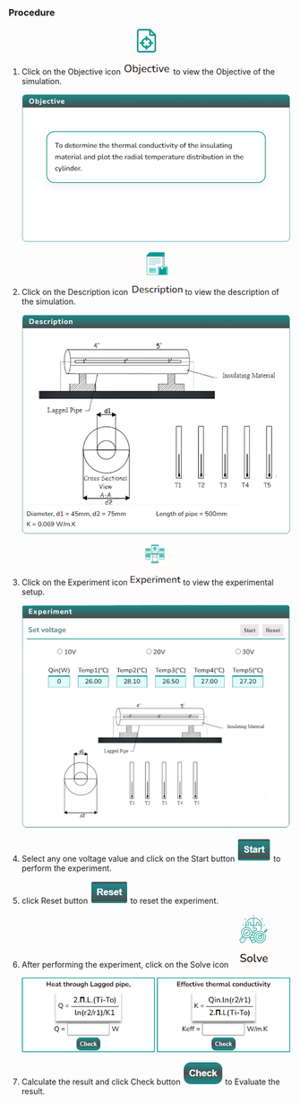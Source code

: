 ### Procedure

<!-- <div style="text-align:left"> -->
1. Click on the Objective icon <img src="images/objecticon.png" alt="Alt text"  >  to view the Objective of the simulation.

   ![Alt text](./images/screen1.png)

2. Click on the Description icon <img src="images/Desicon.png" alt="Alt text"  > to view the description of the simulation.

   ![Alt text](images/Descriptionscreen.png)

3. Click on the Experiment icon <img src="images/expicon.png" alt="Alt text"  > to view the experimental setup.

   ![Alt text](./images/experimentscreen.png)

4. Select any one voltage value and click on the Start button <img src="images/startButton.png" alt="Alt text"  > to perform the experiment.

5. click Reset button <img src="images/resetButton.png" alt="Alt text"  > to reset the experiment.

<!--
   ![Alt text](images/expscreen.png) -->

6. After performing the experiment, click on the Solve icon <img src="images/solveicon.png" alt="Alt text"  >

   ![Alt text](./images/solvescreen1.pnG)

7. Calculate the result and click Check button <img src="images/checkButton.png" alt="Alt text"  > to Evaluate the result.

<!-- </div> -->
